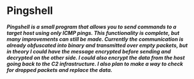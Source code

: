 # Pingshell 

***Pingshell is a small program that allows you to send commands to a target host using only ICMP pings. This functionality is complete, but many improvements can still be made. Currently the communication is already obfuscated into binary and transmitted over empty packets, but in theory I could have the message encrypted before sending and decrypted on the other side. I could also encrypt the data from the host going back to the C2 infrastructure. I also plan to make a way to check for dropped packets and replace the data.***
